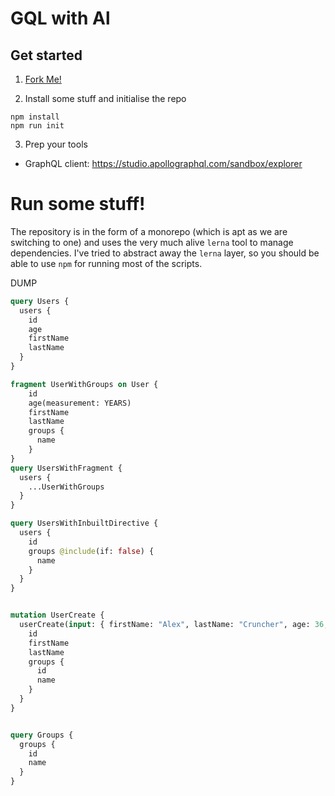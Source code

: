 # GQL with Al

## Get started

1. [Fork Me!](https://github.com/alexc-vault/gql/fork)

2. Install some stuff and initialise the repo

```shell
npm install
npm run init
```

3. Prep your tools

- GraphQL client: https://studio.apollographql.com/sandbox/explorer

# Run some stuff!

The repository is in the form of a monorepo (which is apt as we are switching to one) and uses
the very much alive `lerna` tool to manage dependencies. I've tried to abstract away the `lerna`
layer, so you should be able to use `npm` for running most of the scripts.







DUMP
```graphql
query Users {
  users {
    id
    age
    firstName
    lastName
  }
}

fragment UserWithGroups on User {
    id
    age(measurement: YEARS)
    firstName
    lastName
    groups {
      name
    }
}
query UsersWithFragment {
  users {
    ...UserWithGroups
  }
}

query UsersWithInbuiltDirective {
  users {
    id
    groups @include(if: false) {
      name
    }
  }
}


mutation UserCreate {
  userCreate(input: { firstName: "Alex", lastName: "Cruncher", age: 36, groups: [0]}) {
    id
    firstName
    lastName
    groups {
      id
      name
    }
  }
}


query Groups {
  groups {
    id
    name
  }
}



```
